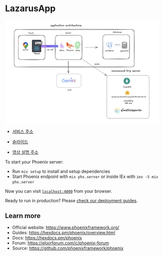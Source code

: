 # LazarusApp

![](docs/image.png)

- [서비스 주소 ](https://2669-222-103-99-235.ngrok-free.app/)

- [슬라이드](https://docs.google.com/presentation/d/e/2PACX-1vSf9GWb-fUbmzvbBhR73DgeOa80MI22BvTk8n_ojhg7kG3okUBnJXaoQZVn2ErShkX4CoMIH7_Fvm6J/pub?start=false&loop=false&delayms=3000)

- [영상 설명 주소](https://drive.google.com/file/d/1WZbFQKFg_6pzsGqw71y3uyhS8I0rKUdH/view?usp=sharing)

To start your Phoenix server:

  * Run `mix setup` to install and setup dependencies
  * Start Phoenix endpoint with `mix phx.server` or inside IEx with `iex -S mix phx.server`

Now you can visit [`localhost:4000`](http://localhost:4000) from your browser.

Ready to run in production? Please [check our deployment guides](https://hexdocs.pm/phoenix/deployment.html).

## Learn more

  * Official website: https://www.phoenixframework.org/
  * Guides: https://hexdocs.pm/phoenix/overview.html
  * Docs: https://hexdocs.pm/phoenix
  * Forum: https://elixirforum.com/c/phoenix-forum
  * Source: https://github.com/phoenixframework/phoenix
